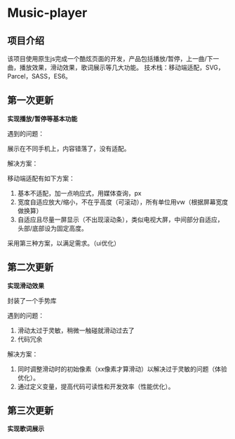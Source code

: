 # Music-player

## 项目介绍
该项目使用原生js完成一个酷炫页面的开发，产品包括播放/暂停，上一曲/下一曲，播放效果，滑动效果，歌词展示等几大功能。
技术栈：移动端适配，SVG，Parcel，SASS，ES6。

## 第一次更新
**实现播放/暂停等基本功能**

遇到的问题：

展示在不同手机上，内容错落了，没有适配。

解决方案：

移动端适配有如下方案：
1. 基本不适配，加一点响应式，用媒体查询，px
2. 宽度自适应放大/缩小，不在乎高度（可滚动），所有单位用vw（根据屏幕宽度做换算）
3. 自适应且尽量一屏显示（不出现滚动条），类似电视大屏，中间部分自适应，头部/底部设为固定高度。

采用第三种方案，以满足需求。（ui优化）

## 第二次更新
**实现滑动效果**

封装了一个手势库

遇到的问题：
1. 滑动太过于灵敏，稍微一触碰就滑动过去了
2. 代码冗余

解决方案：
1. 同时调整滑动时的初始像素（xx像素才算滑动）以解决过于灵敏的问题（体验优化）。
2. 通过定义变量，提高代码可读性和开发效率（性能优化）。

## 第三次更新
**实现歌词展示**

